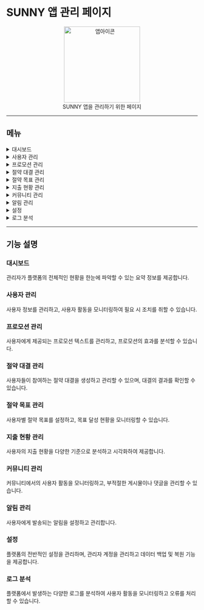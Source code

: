 # SUNNY 앱 관리 페이지

<div align="center">
    <img src="https://github.com/SUNNY-PJ/.github/assets/100350818/fc755de8-3cb6-46a4-b70a-d769cebbebb1" width="200" title="앱아이콘">
    <br/>
    SUNNY 앱을 관리하기 위한 페이지
</div>

---

## 메뉴

<details>
<summary>대시보드</summary>
<ul>
    <li>전체 플랫폼 통계 요약 (사용자 수, 총 절약 금액, 활성 사용자 수 등)</li>
    <li>최근 활동 로그 (최근 가입한 사용자, 최근 절약 목표 달성 등)</li>
</ul>
</details>

<details>
<summary>사용자 관리</summary>
<ul>
    <li>사용자 목록 보기</li>
    <li>사용자 검색 및 필터링 (활성/비활성 사용자, 절약 목표 달성 여부 등)</li>
    <li>사용자 프로필 보기 및 수정</li>
    <li>사용자 활동 내역 (절약 목표, 대결 참여 내역, 지출 현황 등)</li>
</ul>
</details>

<details>
<summary>프로모션 관리</summary>
<ul>
    <li>프로모션 텍스트 관리 (프로모션 메시지 추가, 수정, 삭제)</li>
    <li>프로모션 효과 분석 (프로모션에 따른 사용자 활동 변화)</li>
</ul>
</details>

<details>
<summary>절약 대결 관리</summary>
<ul>
    <li>대결 목록 보기</li>
    <li>대결 생성 및 수정</li>
    <li>대결 참여자 관리</li>
    <li>대결 결과 확인 및 통계</li>
</ul>
</details>

<details>
<summary>절약 목표 관리</summary>
<ul>
    <li>사용자별 절약 목표 현황 보기</li>
    <li>목표 설정 및 수정</li>
    <li>목표 달성률 통계</li>
</ul>
</details>

<details>
<summary>지출 현황 관리</summary>
<ul>
    <li>전체 및 카테고리별 지출 통계</li>
    <li>월별 지출 현황 분석</li>
    <li>지출 데이터 시각화</li>
</ul>
</details>

<details>
<summary>커뮤니티 관리</summary>
<ul>
    <li>커뮤니티 게시물 및 댓글 관리</li>
    <li>사용자 신고 처리</li>
    <li>커뮤니티 활동 통계 (게시물 수, 댓글 수, 좋아요 수 등)</li>
</ul>
</details>

<details>
<summary>알림 관리</summary>
<ul>
    <li>시스템 알림 설정 및 관리</li>
    <li>사용자 알림 발송 기록</li>
</ul>
</details>

<details>
<summary>설정</summary>
<ul>
    <li>플랫폼 설정 (앱 설정, 정책 설정 등)</li>
    <li>관리자 계정 관리</li>
    <li>데이터 백업 및 복원</li>
</ul>
</details>

<details>
<summary>로그 분석</summary>
<ul>
    <li>사용자 활동 로그 (로그인 기록, 페이지 뷰 등)</li>
    <li>오류 로그 및 처리 현황</li>
</ul>
</details>

---

## 기능 설명

### 대시보드
관리자가 플랫폼의 전체적인 현황을 한눈에 파악할 수 있는 요약 정보를 제공합니다.

### 사용자 관리
사용자 정보를 관리하고, 사용자 활동을 모니터링하여 필요 시 조치를 취할 수 있습니다.

### 프로모션 관리
사용자에게 제공되는 프로모션 텍스트를 관리하고, 프로모션의 효과를 분석할 수 있습니다.

### 절약 대결 관리
사용자들이 참여하는 절약 대결을 생성하고 관리할 수 있으며, 대결의 결과를 확인할 수 있습니다.

### 절약 목표 관리
사용자별 절약 목표를 설정하고, 목표 달성 현황을 모니터링할 수 있습니다.

### 지출 현황 관리
사용자의 지출 현황을 다양한 기준으로 분석하고 시각화하여 제공합니다.

### 커뮤니티 관리
커뮤니티에서의 사용자 활동을 모니터링하고, 부적절한 게시물이나 댓글을 관리할 수 있습니다.

### 알림 관리
사용자에게 발송되는 알림을 설정하고 관리합니다.

### 설정
플랫폼의 전반적인 설정을 관리하며, 관리자 계정을 관리하고 데이터 백업 및 복원 기능을 제공합니다.

### 로그 분석
플랫폼에서 발생하는 다양한 로그를 분석하여 사용자 활동을 모니터링하고 오류를 처리할 수 있습니다.
